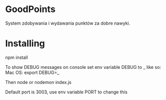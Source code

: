 # GoodPoints

System zdobywania i wydawania punktów za dobre nawyki.

# Installing

npm install

To show DEBUG messages on console set env variable DEBUG to _ like so:
Mac OS:
export DEBUG=_

Then
node or nodemon index.js

Default port is 3003, use env variable PORT to change this

